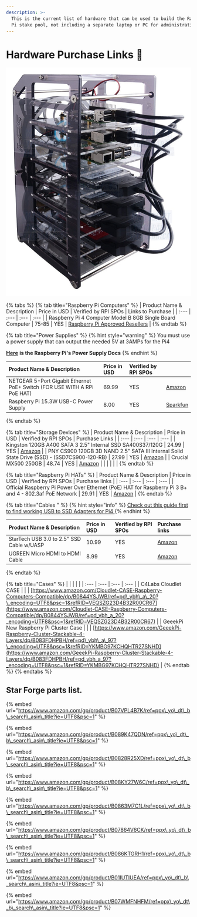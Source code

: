 ```yaml
---
description: >-
  This is the current list of hardware that can be used to build the Raspberry
  Pi stake pool, not including a separate laptop or PC for administration.
---
```


# Hardware Purchase Links 🏪

![GeeekPi Cluster Case](../.gitbook/assets/photo_2021-03-09-13.42.42.jpeg)

{% tabs %}
{% tab title="Raspberry Pi Computers" %}
| Product Name & Description | Price in USD | Verified by RPI SPOs | Links to Purchase |
| :--- | :--- | :--- | :--- |
| Raspberry Pi 4 Computer Model B 8GB Single Board Computer | 75-85 | YES | [Raspberry Pi Approved Resellers](https://www.raspberrypi.org/products/raspberry-pi-4-model-b/?variant=raspberry-pi-4-model-b-8gb) |
{% endtab %}

{% tab title="Power Supplies" %}
{% hint style="warning" %}
You must use a power supply that can output the needed 5V at 3AMPs for the Pi4

[**Here**](https://www.raspberrypi.org/documentation/hardware/raspberrypi/power/README.md) **is the Raspberry Pi's Power Supply Docs**
{% endhint %}

| Product Name & Description | Price in USD | Verified by RPI SPOs |  |
| :--- | :--- | :--- | :--- |
| NETGEAR 5-Port Gigabit Ethernet PoE+ Switch \(FOR USE WITH A RPi PoE HAT\) | 69.99 | YES | [Amazon](https://www.amazon.com/gp/product/B07WTXHSXC/ref=ppx_yo_dt_b_asin_title_o02_s00?ie=UTF8&psc=1) |
| Raspberry Pi 15.3W USB-C Power Supply | 8.00 | YES | [Sparkfun](https://www.sparkfun.com/products/15448?src=raspberrypi) |
{% endtab %}

{% tab title="Storage Devices" %}
| Product Name & Description | Price in USD | Verified by RPI SPOs | Purchase Links |
| :--- | :--- | :--- | :--- |
| Kingston 120GB A400 SATA 3 2.5" Internal SSD SA400S37/120G | 24.99 | YES | [Amazon](https://www.amazon.com/Kingston-120GB-Solid-SA400S37-120G/dp/B01N6JQS8C/ref=sxts_sxwds-bia-wc-rsf-ajax2_0?crid=2IZ705SDHVNO2&cv_ct_cx=kingston+a400&dchild=1&keywords=kingston+a400&pd_rd_i=B01N6JQS8C&pd_rd_r=cff9c24d-82ba-4471-892a-a23276b8b1db&pd_rd_w=wzQ6v&pd_rd_wg=6jlaB&pf_rd_p=5c711241-c674-4eef-b21c-fe6add670f33&pf_rd_r=MMBZR2DHZVKB3J1QE3HY&psc=1&qid=1615235655&sprefix=kingsto%2Caps%2C254&sr=1-2-e30f047d-8e3c-4340-8179-6a77ce88d756) |
| PNY CS900 120GB 3D NAND 2.5" SATA III Internal Solid State Drive \(SSD\) - \(SSD7CS900-120-RB\) | 27.99 | YES | [Amazon](https://www.amazon.com/gp/product/B0722XPTL6/ref=ppx_yo_dt_b_asin_title_o06_s00?ie=UTF8&th=1) |
| Crucial MX500 250GB | 48.74 | YES | [Amazon](https://www.amazon.com/Crucial-MX500-250GB-NAND-Internal/dp/B0764WCXCV/ref=pd_ybh_a_109?_encoding=UTF8&psc=1&refRID=DFCXCZ7KPJPWES884N8A) |
|  |  |  |  |
{% endtab %}

{% tab title="Raspberry Pi HATs" %}
| Product Name & Description | Price in USD | Verified by RPI SPOs | Purchase links |
| :--- | :--- | :--- | :--- |
| Official Raspberry Pi Power Over Ethernet \(PoE\) HAT for Raspberry Pi 3 B+ and 4 - 802.3af PoE Network | 29.91 | YES | [Amazon](https://www.amazon.com/poe-hat/dp/B07GR9XQJH/ref=sr_1_2?dchild=1&keywords=Official+Raspberry+Pi+Power+Over+Ethernet+%28PoE%29+HAT+for+Raspberry+Pi+3+B%2B+and+802.3af+PoE+Network&qid=1615236400&s=electronics&sr=1-2) |
{% endtab %}

{% tab title="Cables " %}
{% hint style="info" %}
[Check out this guide first to find working USB to SSD Adapters for Pi4 ](https://jamesachambers.com/raspberry-pi-4-usb-boot-config-guide-for-ssd-flash-drives/?amp=1)
{% endhint %}

| Product Name & Description | Price in USD | Verified by RPI SPOs | Purchase links |
| :--- | :--- | :--- | :--- |
| StarTech USB 3.0 to 2.5" SSD Cable w/UASP | 10.99 | YES | [Amazon](https://www.amazon.com/StarTech-com-SATA-USB-Cable-USB3S2SAT3CB/dp/B00HJZJI84/ref=sr_1_15?dchild=1&keywords=startech+usb+3.0&qid=1617056177&sr=8-15) |
| UGREEN Micro HDMI to HDMI Cable | 8.99 | YES | [Amazon](https://www.amazon.com/gp/product/B06WWQ7KLV/ref=ppx_yo_dt_b_asin_title_o05_s00?ie=UTF8&psc=1) |
{% endtab %}

{% tab title="Cases" %}
|  |  |  |  |
| :--- | :--- | :--- | :--- |
| C4Labs Cloudlet CASE |  |  | [https://www.amazon.com/Cloudlet-CASE-Raspberry-Computers-Compatible/dp/B0844YSJWB/ref=pd\_ybh\_a\_20?\_encoding=UTF8&psc=1&refRID=VEQSZG23D4B32R00CR67](https://www.amazon.com/Cloudlet-CASE-Raspberry-Computers-Compatible/dp/B0844YSJWB/ref=pd_ybh_a_20?_encoding=UTF8&psc=1&refRID=VEQSZG23D4B32R00CR67) |
| GeeekPi New Raspberry Pi Cluster Case |  |  | [https://www.amazon.com/GeeekPi-Raspberry-Cluster-Stackable-4-Layers/dp/B083FDHPBH/ref=pd\_ybh\_a\_97?\_encoding=UTF8&psc=1&refRID=YKMBG97KCHQHTR27SNHD](https://www.amazon.com/GeeekPi-Raspberry-Cluster-Stackable-4-Layers/dp/B083FDHPBH/ref=pd_ybh_a_97?_encoding=UTF8&psc=1&refRID=YKMBG97KCHQHTR27SNHD) |
{% endtab %}
{% endtabs %}

## Star Forge parts list.

{% embed url="https://www.amazon.com/gp/product/B07VPL4B7K/ref=ppx\_yo\_dt\_b\_search\_asin\_title?ie=UTF8&psc=1" %}

{% embed url="https://www.amazon.com/gp/product/B089K47QDN/ref=ppx\_yo\_dt\_b\_search\_asin\_title?ie=UTF8&psc=1" %}

{% embed url="https://www.amazon.com/gp/product/B0828R25XD/ref=ppx\_yo\_dt\_b\_search\_asin\_title?ie=UTF8&psc=1" %}

{% embed url="https://www.amazon.com/gp/product/B08KY27W6C/ref=ppx\_yo\_dt\_b\_search\_asin\_title?ie=UTF8&psc=1" %}



{% embed url="https://www.amazon.com/gp/product/B0863M7C1L/ref=ppx\_yo\_dt\_b\_search\_asin\_title?ie=UTF8&psc=1" %}

{% embed url="https://www.amazon.com/gp/product/B07864V6CK/ref=ppx\_yo\_dt\_b\_search\_asin\_title?ie=UTF8&psc=1" %}

{% embed url="https://www.amazon.com/gp/product/B086KTGRH1/ref=ppx\_yo\_dt\_b\_search\_asin\_title?ie=UTF8&psc=1" %}

{% embed url="https://www.amazon.com/gp/product/B01IUTIUEA/ref=ppx\_yo\_dt\_b\_search\_asin\_title?ie=UTF8&psc=1" %}

{% embed url="https://www.amazon.com/gp/product/B07WMFNHFM/ref=ppx\_yo\_dt\_b\_search\_asin\_title?ie=UTF8&psc=1" %}



